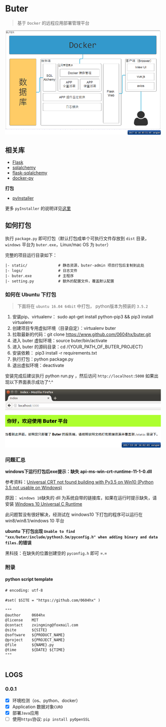 # Buter
> 基于 `Docker`  的远程应用部署管理平台

![structure](docs/images/structure.png)

## 相关库

* [Flask](https://github.com/pallets/flask)
* [sqlalchemy](https://github.com/zzzeek/sqlalchemy)
* [flask-sqlalchemy](https://github.com/mitsuhiko/flask-sqlalchemy)
* [docker-py](https://github.com/docker/docker-py)

**打包**

* [pyInstaller](http://www.pyinstaller.org)

更多 `pyInstaller` 的说明详见[这里](https://pyinstaller.readthedocs.io/en/stable/usage.html)


## 如何打包

执行 `package.py` 即可打包（默认打包成单个可执行文件存放到 `dist` 目录，`windows` 平台为 `buter.exe`，Linux/mac OS 为 `buter`）

完整的项目运行目录如下：

```text
|- static/              # 静态资源，buter-admin 项目打包后复制到此处
|- logs/                # 日志文件
|- buter.exe            # 主程序
|- setting.py           # 额外的配置文件，覆盖默认配置
```

### 如何在 Ubuntu 下打包
> 下面将在 `ubuntu 16.04 64bit` 中打包， python版本为预装的 `3.5.2`

1. 安装pip、virtualenv： sudo apt-get install python-pip3 && pip3 install virtualenv
2. 创建项目专用虚拟环境（目录自定）：virtualenv buter
3. 拉取最新的代码：git clone https://www.github.com/0604hx/buter.git
4. 进入 buter 虚拟环境：source buter/bin/activate
5. 进入 buter 的源码目录：cd /{YOUR_PATH_OF_BUTER_PROJECT}
6. 安装依赖： pip3 install -r requirements.txt
7. 执行打包：python package.py
8. 退出虚拟环境：deactivate


安装完成后建议执行 python run.py ，然后访问 `http://localhost:5000` 如果出现以下界面表示成功了^.^

![](docs/images/server-index.png)


### 问题汇总

**windows下运行打包后exe提示：缺失 api-ms-win-crt-runtime-11-1-0.dll**

参考资料：[Universal CRT not found building with Py3.5 on Win10 (Python 3.5 not usable on Windows)](https://github.com/pyinstaller/pyinstaller/issues/1566#issuecomment-146564554)

原因： `windows 10`缺失的 dll 为系统自带的链接库，如果在运行时提示缺失，请安装 
[Windows 10 Universal C Runtime](https://www.microsoft.com/en-us/download/details.aspx?id=48234)

此问题暂没有很好解决，经测试在 windows10 下打包的程序可以运行在 win8/win8.1/windows 10 平台

**ubuntu 下打包出现 `Unable to find "xxx/buter/include/python3.5m/pyconfig.h" when adding binary and data files.`的错误**

黑科技：在缺失的位置创建空的 `pyconfig.h` 即可 =.=


### 附录

#### python script template

```text
# encoding: utf-8

#set( $SITE = "https://github.com/0604hx" )

"""
@author     0604hx
@license    MIT 
@contact    zxingming@foxmail.com
@site       ${SITE}
@software   ${PRODUCT_NAME}
@project    ${PROJECT_NAME}
@file       ${NAME}.py
@time       ${DATE} ${TIME}
"""


```

## LOGS

### 0.0.1

- [x] 环境检测（os、python、docker）
- [x] Application 数据对象`CURD`
- [x] 部署`Java`应用
- [ ] 使用`https`协议: `pip install pyOpenSSL`